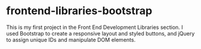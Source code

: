 # frontend-libraries-bootstrap
This is my first project in the Front End Development Libraries section. I used Bootstrap to create a responsive layout and styled buttons, and jQuery to assign unique IDs and manipulate DOM elements.
